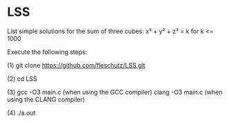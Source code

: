 # LSS
List simple solutions for the sum of three cubes: x³ + y³ + z³ = k     for k <= 1000

Execute the following steps:

(1) git clone https://github.com/fleschutz/LSS.git

(2) cd LSS

(3) gcc -O3 main.c   (when using the GCC compiler)
    clang -O3 main.c (when using the CLANG compiler)

(4) ./a.out
